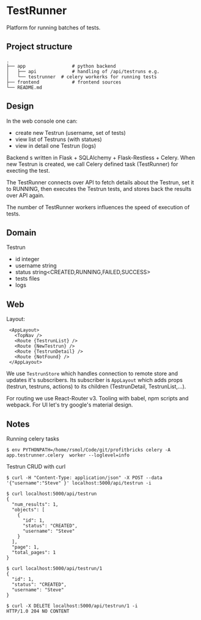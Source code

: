 TestRunner
==========

Platform for running batches of tests.

Project structure
-----------------

    .
    ├── app     		    # python backend
    │   ├── api 	    	# handling of /api/testruns e.g.
    │   └── testrunner  # celery workerks for running tests
    ├── frontend		    # frontend sources
    └── README.md


Design
------

In the web console one can:

 - create new Testrun (username, set of tests)
 - view list of Testruns (with statues)
 - view in detail one Testrun (logs)

Backend s written in Flask + SQLAlchemy + Flask-Restless + Celery. When new
Testrun is created, we call Celery defined task (TestRunner) for execting the test.

The TestRunner connects over API to fetch details about the Testrun, set it to RUNNING, then executes the Testrun tests, and stores back the results over API again.

The number of TestRunner workers influences the speed of execution of tests.


Domain
------

Testrun
 - id integer
 - username string
 - status string<CREATED,RUNNING,FAILED,SUCCESS>
 - tests files
 - logs



 Web
 ---

 Layout:

     <AppLayout>
       <TopNav />
       <Route {TestrunList} />
       <Route {NewTestrun} />
       <Route {TestrunDetail} />
       <Route {NotFound} />
     </AppLayout>

We use `TestrunStore` which handles connection to remote store and updates it's subscribers. Its subscriber is `AppLayout` which adds props (testrun, testruns, actions) to its children (TestrunDetail, TestrunList,...).

For routing we use React-Router v3. Tooling with babel, npm scripts and webpack. For UI let's try google's material design.

Notes
-----

Running celery tasks

    $ env PYTHONPATH=/home/rsmol/Code/git/profitbricks celery -A app.testrunner.celery  worker --loglevel=info

Testrun CRUD with curl

    $ curl -H "Content-Type: application/json" -X POST --data '{"username":"Steve" }' localhost:5000/api/testrun -i

    $ curl localhost:5000/api/testrun
    {
      "num_results": 1,
      "objects": [
        {
          "id": 1,
          "status": "CREATED",
          "username": "Steve"
        }
      ],
      "page": 1,
      "total_pages": 1
    }

    $ curl localhost:5000/api/testrun/1
    {
      "id": 1,
      "status": "CREATED",
      "username": "Steve"
    }

    $ curl -X DELETE localhost:5000/api/testrun/1 -i
    HTTP/1.0 204 NO CONTENT
